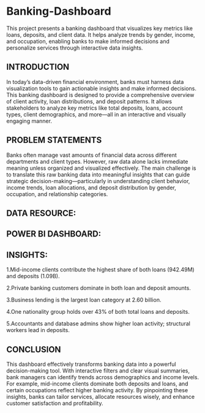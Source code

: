 # Banking-Dashboard
This project presents a banking dashboard that visualizes key metrics like loans, deposits, and client data. It helps analyze trends by gender, income, and occupation, enabling banks to make informed decisions and personalize services through interactive data insights.

## INTRODUCTION
In today’s data-driven financial environment, banks must harness data visualization tools to gain actionable insights and make informed decisions. This banking dashboard is designed to provide a comprehensive overview of client activity, loan distributions, and deposit patterns. It allows stakeholders to analyze key metrics like total deposits, loans, account types, client demographics, and more—all in an interactive and visually engaging manner.

## PROBLEM STATEMENTS
Banks often manage vast amounts of financial data across different departments and client types. However, raw data alone lacks immediate meaning unless organized and visualized effectively. The main challenge is to translate this raw banking data into meaningful insights that can guide strategic decision-making—particularly in understanding client behavior, income trends, loan allocations, and deposit distribution by gender, occupation, and relationship categories.

## DATA RESOURCE:
<a href="https://github.com/Anagha-D15/Banking-Dashboard/blob/main/banking-clients.csv"></a>

## POWER BI DASHBOARD:

## INSIGHTS:
1.Mid-income clients contribute the highest share of both loans (942.49M) and deposits (1.09B).

2.Private banking customers dominate in both loan and deposit amounts.

3.Business lending is the largest loan category at 2.60 billion.

4.One nationality group holds over 43% of both total loans and deposits.

5.Accountants and database admins show higher loan activity; structural workers lead in deposits.

## CONCLUSION
This dashboard effectively transforms banking data into a powerful decision-making tool. With interactive filters and clear visual summaries, bank managers can identify trends across demographics and income levels. For example, mid-income clients dominate both deposits and loans, and certain occupations reflect higher banking activity. By pinpointing these insights, banks can tailor services, allocate resources wisely, and enhance customer satisfaction and profitability.
